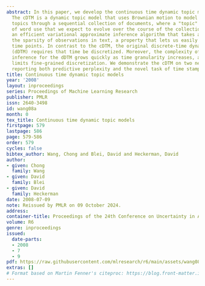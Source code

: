 ```yaml
---
abstract: In this paper, we develop the continuous time dynamic topic model (cDTM).
  The cDTM is a dynamic topic model that uses Brownian motion to model the latent
  topics through a sequential collection of documents, where a "topic" is a pattern
  of word use that we expect to evolve over the course of the collection. We derive
  an efficient variational approximate inference algorithm that takes advantage of
  the sparsity of observations in text, a property that lets us easily handle many
  time points. In contrast to the cDTM, the original discrete-time dynamic topic model
  (dDTM) requires that time be discretized. Moreover, the complexity of variational
  inference for the dDTM grows quickly as time granularity increases, a drawback which
  limits fine-grained discretization. We demonstrate the cDTM on two news corpora,
  reporting both predictive perplexity and the novel task of time stamp prediction.
title: Continuous time dynamic topic models
year: '2008'
layout: inproceedings
series: Proceedings of Machine Learning Research
publisher: PMLR
issn: 2640-3498
id: wang08a
month: 0
tex_title: Continuous time dynamic topic models
firstpage: 579
lastpage: 586
page: 579-586
order: 579
cycles: false
bibtex_author: Wang, Chong and Blei, David and Heckerman, David
author:
- given: Chong
  family: Wang
- given: David
  family: Blei
- given: David
  family: Heckerman
date: 2008-07-09
note: Reissued by PMLR on 09 October 2024.
address:
container-title: Proceedings of the 24th Conference on Uncertainty in Artificial Intelligence
volume: R6
genre: inproceedings
issued:
  date-parts:
  - 2008
  - 7
  - 9
pdf: https://raw.githubusercontent.com/mlresearch/r6/main/assets/wang08a/wang08a.pdf
extras: []
# Format based on Martin Fenner's citeproc: https://blog.front-matter.io/posts/citeproc-yaml-for-bibliographies/
---
```

